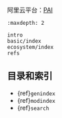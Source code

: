 ```{include} ../README.md 
```

阿里云平台：[PAI](https://www.aliyun.com/product/bigdata/learn)

```{toctree}
:maxdepth: 2

intro
basic/index
ecosystem/index
refs
```

## 目录和索引

* {ref}`genindex`
* {ref}`modindex`
* {ref}`search`
